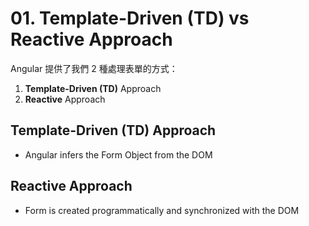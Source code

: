 # 01. Template-Driven (TD) vs Reactive Approach

Angular 提供了我們 2 種處理表單的方式：

1. **Template-Driven (TD)** Approach
2. **Reactive** Approach

## Template-Driven (TD) Approach

- Angular infers the Form Object from the DOM

## Reactive Approach

- Form is created programmatically and synchronized with the DOM